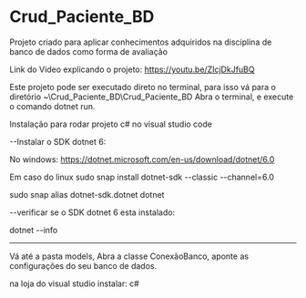# Crud_Paciente_BD
Projeto criado para aplicar conhecimentos adquiridos na disciplina de banco de dados como forma de avaliação

Link do Vídeo explicando o projeto: https://youtu.be/ZIcjDkJfuBQ


Este projeto pode ser executado direto no terminal, para isso vá para o diretório ~\Crud_Paciente_BD\Crud_Paciente_BD
Abra o terminal, e execute o comando dotnet run.

Instalação para rodar projeto c# no visual studio code

--Instalar o SDK dotnet 6:

No windows:
https://dotnet.microsoft.com/en-us/download/dotnet/6.0

Em caso do linux
sudo snap install dotnet-sdk --classic --channel=6.0

sudo snap alias dotnet-sdk.dotnet dotnet

--verificar se o SDK dotnet 6 esta instalado:

dotnet --info

----------------------------------------------------------------------------------
Vá até a pasta models, Abra a classe ConexãoBanco, aponte as configurações do seu banco de dados.


na loja do visual studio instalar:
c#
